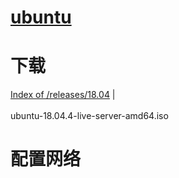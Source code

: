 # [ubuntu](readme.md)    

# 下载
<a href="http://old-releases.ubuntu.com/releases/18.04/" target="_blank">Index of /releases/18.04</a>  |  <br>    
ubuntu-18.04.4-live-server-amd64.iso  


# 配置网络
